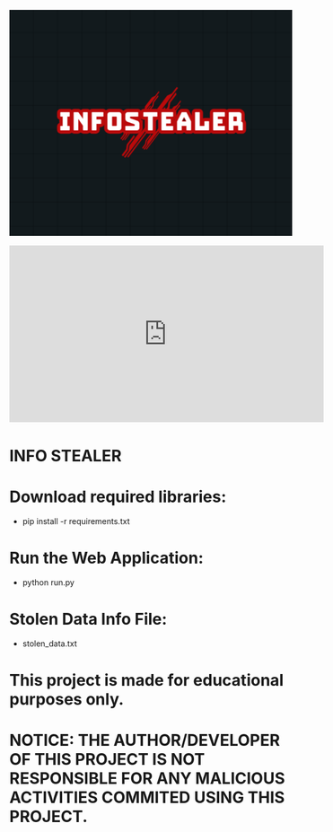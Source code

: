 ![Screenshot](InfoStealer_logo.png)
<iframe width="560" height="315" src="https://www.youtube.com/embed/o5i6vuKvwzI?si=uuGmKZ8UucJNDCAq" title="YouTube video player" frameborder="0" allow="accelerometer; autoplay; clipboard-write; encrypted-media; gyroscope; picture-in-picture; web-share" referrerpolicy="strict-origin-when-cross-origin" allowfullscreen></iframe>

# INFO STEALER

# Download required libraries:
* pip install -r requirements.txt

# Run the Web Application:
* python run.py

# Stolen Data Info File:
* stolen_data.txt

# This project is made for educational purposes only.
# NOTICE: THE AUTHOR/DEVELOPER OF THIS PROJECT IS NOT RESPONSIBLE FOR ANY MALICIOUS ACTIVITIES COMMITED USING THIS PROJECT.

